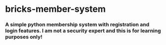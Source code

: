 # bricks-member-system
### A simple python membership system with registration and login features. I am not a security expert and this is for learning purposes only! 
